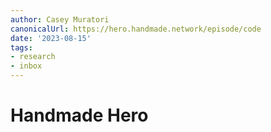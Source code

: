 ```yaml
---
author: Casey Muratori
canonicalUrl: https://hero.handmade.network/episode/code
date: '2023-08-15'
tags:
- research
- inbox
---
```


# Handmade Hero